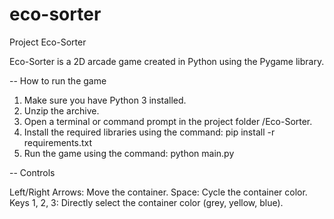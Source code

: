 # eco-sorter

Project Eco-Sorter

Eco-Sorter is a 2D arcade game created in Python using the Pygame library.

-- How to run the game

1. Make sure you have Python 3 installed.
2. Unzip the archive.
3. Open a terminal or command prompt in the project folder /Eco-Sorter.
4. Install the required libraries using the command:
pip install -r requirements.txt
5. Run the game using the command:
python main.py

-- Controls

Left/Right Arrows: Move the container.
Space: Cycle the container color.
Keys 1, 2, 3: Directly select the container color (grey, yellow, blue).
